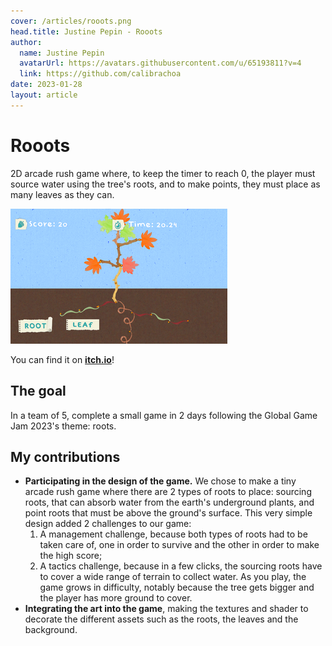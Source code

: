 ```yaml
---
cover: /articles/rooots.png
head.title: Justine Pepin - Rooots
author:
  name: Justine Pepin
  avatarUrl: https://avatars.githubusercontent.com/u/65193811?v=4
  link: https://github.com/calibrachoa
date: 2023-01-28
layout: article
---
```


# Rooots

2D arcade rush game where, to keep the timer to reach 0, the player must source water using the tree's roots, and to make points, they must place as many leaves as they can. 

[![rooots.png](/articles/rooots.png)](https://zayleradomi.itch.io/rooots)

You can find it on [**itch.io**](https://zayleradomi.itch.io/rooots)!

## The goal

In a team of 5, complete a small game in 2 days following the Global Game Jam 2023's theme: roots. 

## My contributions

- **Participating in the design of the game.** We chose to make a tiny arcade rush game where there are 2 types of roots to place: sourcing roots, that can absorb water from the earth's underground plants, and point roots that must be above the ground's surface. This very simple design added 2 challenges to our game: 
    1. A management challenge, because both types of roots had to be taken care of, one in order to survive and the other in order to make the high score;
    2. A tactics challenge, because in a few clicks, the sourcing roots have to cover a wide range of terrain to collect water. As you play, the game grows in difficulty, notably because the tree gets bigger and the player has more ground to cover.
- **Integrating the art into the game**, making the textures and shader to decorate the different assets such as the roots, the leaves and the background.
